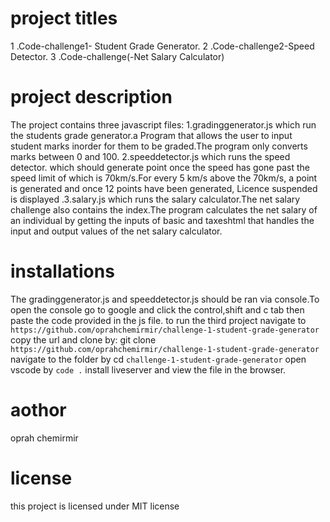    # project titles
   1 .Code-challenge1- Student Grade Generator. 
   2 .Code-challenge2-Speed Detector.
   3 .Code-challenge(-Net Salary Calculator)
   # project description
The project contains three javascript files: 1.gradinggenerator.js which run the students grade generator.a Program that allows the user to input student marks inorder for them to be graded.The program only converts marks between 0 and 100. 2.speeddetector.js which runs the speed detector. which should generate point once the speed has gone past the speed limit of which is 70km/s.For every 5 km/s above the 70km/s, a point is generated and once 12 points have been generated, Licence suspended is displayed .3.salary.js which runs the salary calculator.The net salary challenge also contains the index.The program calculates the net salary of an individual by getting the inputs of basic and taxeshtml that handles the input and output values of the net salary calculator.
# installations 
The gradinggenerator.js and speeddetector.js should be ran via console.To open the console go to google and click the control,shift and c tab then paste the code provided in the js file.
to run the third project 
navigate to `https://github.com/oprahchemirmir/challenge-1-student-grade-generator`
copy the url and clone by:
git clone `https://github.com/oprahchemirmir/challenge-1-student-grade-generator`
navigate to the folder by 
cd `challenge-1-student-grade-generator`
open vscode by 
`code .`
install liveserver and view the file in the browser.
# aothor
oprah chemirmir
# license
this project is licensed under
MIT license


  

